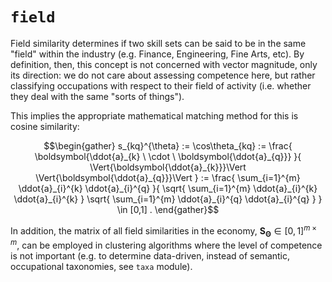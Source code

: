 # `field`
Field similarity determines if two skill sets can be said to be in the same "field" within the industry (e.g. Finance, Engineering, Fine Arts, etc). By definition, then, this concept is not concerned with vector magnitude, only its direction: we do not care about assessing competence here, but rather classifying occupations with respect to their field of activity (i.e. whether they deal with the same "sorts of things").

This implies the appropriate mathematical matching method for this is cosine similarity:

```math
\begin{gather}
s_{kq}^{\theta} := 
\cos\theta_{kq} := 
\frac{
    \boldsymbol{\ddot{a}_{k}
    \
    \cdot
    \
    \boldsymbol{\ddot{a}_{q}}}
}{
    \Vert{\boldsymbol{\ddot{a}_{k}}}\Vert
    \Vert{\boldsymbol{\ddot{a}_{q}}}\Vert
}
:=
\frac{
    \sum_{i=1}^{m} \ddot{a}_{i}^{k} \ddot{a}_{i}^{q}
}{
    \sqrt{
        \sum_{i=1}^{m} \ddot{a}_{i}^{k} \ddot{a}_{i}^{k}
    }
    \sqrt{
        \sum_{i=1}^{m} \ddot{a}_{i}^{q} \ddot{a}_{i}^{q}
    }
}
\in
[0,1]
.
\end{gather}
```

In addition, the matrix of all field similarities in the economy, $\textbf{S}_{\boldsymbol{\Theta}} \in [0,1] ^ {m \times m},$ can be employed in clustering algorithms where the level of competence is not important (e.g. to determine data-driven, instead of semantic, occupational taxonomies, see `taxa` module).
